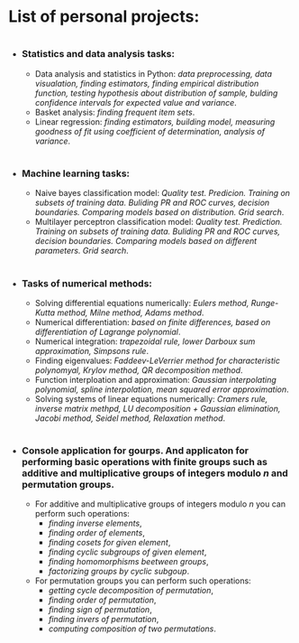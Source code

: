 # List of personal projects:

#

#

- ### Statistics and data analysis tasks:
    - Data analysis and statistics in Python: *data preprocessing, data visualation, finding estimators, finding empirical distribution function, testing hypothesis about distribution of sample, bulding confidence intervals for expected value and variance*.
    - Basket analysis: *finding frequent item sets*.
    - Linear regression: *finding estimators, building model, measuring goodness of fit using coefficient of determination, analysis of variance*.

#

- ### Machine learning tasks:
   - Naive bayes classification model: *Quality test. Predicion. Training on subsets of training data. Buliding PR and ROC curves, decision boundaries. Comparing models based on distribution. Grid search*.
   - Multilayer perceptron classification model: *Quality test. Prediction. Training on subsets of training data. Buliding PR and ROC curves, decision boundaries. Comparing models based on different parameters. Grid search*.

# 

- ### Tasks of numerical methods:
    - Solving differential equations numerically: *Eulers method, Runge-Kutta method, Milne method, Adams method*.
    - Numerical differentiation: *based on finite differences, based on differentiation of Lagrange polynomial*.
    - Numerical integration: *trapezoidal rule, lower Darboux sum approximation, Simpsons rule*.
    - Finding eigenvalues: *Faddeev-LeVerrier method for characteristic polynomyal, Krylov method, QR decomposition method*.
    - Function interploation and approximation: *Gaussian interpolating polynomial, spline interpolation, mean squared error approximation*.
    - Solving systems of linear equations numerically: *Cramers rule, inverse matrix methpd, LU decomposition + Gaussian elimination, Jacobi method, Seidel method, Relaxation method*.

#

- ### Console application for gourps. And applicaton for performing basic operations with finite groups such as additive and multiplicative groups of integers modulo $n$ and permutation groups.
  - For additive and multiplicative groups of integers modulo $n$ you can perform such operations:
    - *finding inverse elements*,
    - *finding order of elements*,
    - *finding cosets for given element*,
    - *finding cyclic subgroups of given element*,
    - *finding homomorphisms beetween groups*,
    - *factorizing groups by cyclic subgoup*.
  - For permutation groups you can perform such operations:
    - *getting cycle decomposition of permutation*,
    - *finding order of permutation*,
    - *finding sign of permutation*,
    - *finding invers of permutation*,
    - *computing composition of two permutations*.